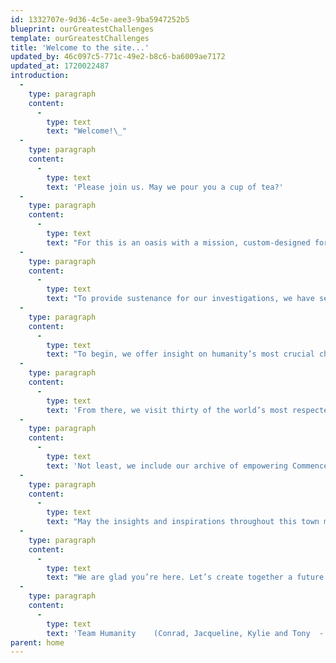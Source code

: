 ```yaml
---
id: 1332707e-9d36-4c5e-aee3-9ba5947252b5
blueprint: ourGreatestChallenges
template: ourGreatestChallenges
title: 'Welcome to the site...'
updated_by: 46c097c5-771c-49e2-b8c6-ba6009ae7172
updated_at: 1720022487
introduction:
  -
    type: paragraph
    content:
      -
        type: text
        text: "Welcome!\_"
  -
    type: paragraph
    content:
      -
        type: text
        text: 'Please join us. May we pour you a cup of tea?'
  -
    type: paragraph
    content:
      -
        type: text
        text: "For this is an oasis with a mission, custom-designed for we the people to linger awhile with neighbors old and new, to consider our humanitarian and planetary alarm bells and how each of us might help restore some sanity and safety to our latest swing around the sun.\_"
  -
    type: paragraph
    content:
      -
        type: text
        text: "To provide sustenance for our investigations, we have selected three hundred of Earth’s most inspiring voices, ancient and current, to guide and encourage each of\_us in creating\_\_--\_\_or in re-imagining\_\_--\_\_our role as changemaker for community, country, or planet."
  -
    type: paragraph
    content:
      -
        type: text
        text: "To begin, we offer insight on humanity’s most crucial challenges: ending war, solving climate change, saving democracy.\_"
  -
    type: paragraph
    content:
      -
        type: text
        text: 'From there, we visit thirty of the world’s most respected non-profits and the opportunity to participate in their life-saving work.'
  -
    type: paragraph
    content:
      -
        type: text
        text: 'Not least, we include our archive of empowering Commencement Speeches, begun in 1989; as well as our initial blueprint for Peace Gatherings, designed to radically expand the understanding that ending war is not only necessary but also possible.'
  -
    type: paragraph
    content:
      -
        type: text
        text: "May the insights and inspirations throughout this town meeting for the planet\_\_--\_\_presented on the wings of essays, images, speeches, artwork, film, literature, poetry, and music\_\_--\_\_move you to help fan the aspirational breezes of our shared humanity into winds of change we so urgently need."
  -
    type: paragraph
    content:
      -
        type: text
        text: "We are glad you’re here. Let’s create together a future that works for each of us.\_"
  -
    type: paragraph
    content:
      -
        type: text
        text: 'Team Humanity    (Conrad, Jacqueline, Kylie and Tony  -  four folks from three continents determined to help foster a revolution of good intent)'
parent: home
---
```

